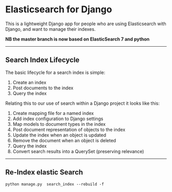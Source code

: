 Elasticsearch for Django
========================

This is a lightweight Django app for people who are using Elasticsearch with Django, and want to manage their indexes.

**NB the master branch is now based on ElasticSearch 7 and python**

----

Search Index Lifecycle
----------------------

The basic lifecycle for a search index is simple:

1. Create an index
2. Post documents to the index
3. Query the index

Relating this to our use of search within a Django project it looks like this:

1. Create mapping file for a named index
2. Add index configuration to Django settings
3. Map models to document types in the index
4. Post document representation of objects to the index
5. Update the index when an object is updated
6. Remove the document when an object is deleted
7. Query the index
8. Convert search results into a QuerySet (preserving relevance)

----

Re-Index elastic Search
-
```shell
python manage.py  search_index --rebuild -f
```